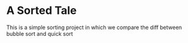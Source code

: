 # A Sorted Tale

This is a simple sorting project in which we compare the diff between bubble sort and quick sort
